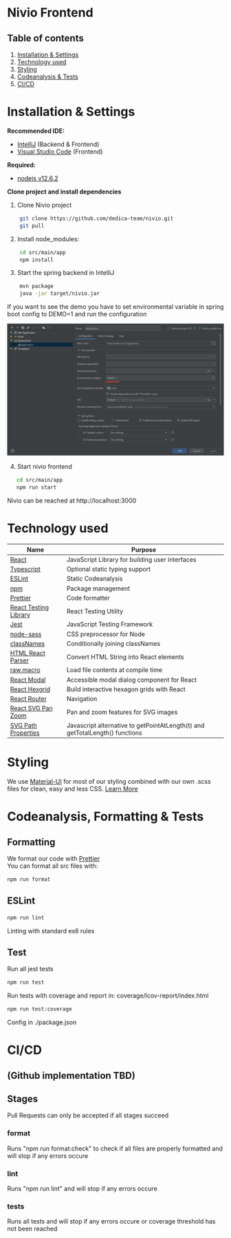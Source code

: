 # Nivio Frontend

## Table of contents

1. [Installation & Settings](https://github.com/dedica-team/nivio/blob/develop/src/main/app/README.md#installation-settings)
2. [Technology used](https://github.com/dedica-team/nivio/blob/develop/src/main/app/README.md#technology-used)
3. [Styling](https://github.com/dedica-team/nivio/blob/develop/src/main/app/README.md#styling)
4. [Codeanalysis & Tests](https://github.com/dedica-team/nivio/blob/develop/src/main/app/README.md#Codeanalysis-tests)
5. [CI/CD](https://github.com/dedica-team/nivio/blob/develop/src/main/app/README.md#cicd)

# Installation & Settings

**Recommended IDE:**

- [IntelliJ](https://www.jetbrains.com/idea/) (Backend & Frontend)
- [Visual Studio Code](https://code.visualstudio.com/) (Frontend)

**Required:**

- [nodejs v12.6.2](https://nodejs.org/en/)

**Clone project and install dependencies**

1. Clone Nivio project

```bash
    git clone https://github.com/dedica-team/nivio.git
    git pull
```

2. Install node_modules:

```bash
    cd src/main/app
    npm install
```

3. Start the spring backend in IntelliJ

```bash
    mvn package
    java -jar target/nivio.jar
```

If you want to see the demo you have to set environmental variable in spring boot config to DEMO=1 and run the configuration

![Spring Config](doc/spring_config.png 'Spring Config')

4. Start nivio frontend

```bash
   cd src/main/app
   npm run start
```

Nivio can be reached at http://localhost:3000

# Technology used

| Name                                                                                  | Purpose                                                                      |
| ------------------------------------------------------------------------------------- | ---------------------------------------------------------------------------- |
| [React](https://reactjs.org/)                                                         | JavaScript Library for building user interfaces                              |
| [Typescript](https://www.typescriptlang.org/)                                         | Optional static typing support                                               |
| [ESLint](https://eslint.org/)                                                         | Static Codeanalysis                                                          |
| [npm](https://www.npmjs.com/)                                                         | Package management                                                           |
| [Prettier](https://prettier.io/)                                                      | Code formatter                                                               |
| [React Testing Library](https://testing-library.com/docs/react-testing-library/intro) | React Testing Utility                                                        |
| [Jest](https://jestjs.io/)                                                            | JavaScript Testing Framework                                                 |
| [node-sass](https://github.com/sass/node-sass)                                        | CSS preprocessor for Node                                                    |
| [classNames](https://www.npmjs.com/package/classnames)                                | Conditionally joining classNames                                             |
| [HTML React Parser](https://www.npmjs.com/package/html-react-parser)                  | Convert HTML String into React elements                                      |
| [raw.macro](https://www.npmjs.com/package/raw.macro)                                  | Load file contents at compile time                                           |
| [React Modal](https://www.npmjs.com/package/react-modal)                              | Accessible modal dialog component for React                                  |
| [React Hexgrid](https://github.com/Hellenic/react-hexgrid)                            | Build interactive hexagon grids with React                                   |
| [React Router](https://reacttraining.com/react-router/web/guides/quick-start)         | Navigation                                                                   |
| [React SVG Pan Zoom](https://www.npmjs.com/package/react-svg-pan-zoom)                | Pan and zoom features for SVG images                                         |
| [SVG Path Properties](https://www.npmjs.com/package/react-svg-pan-zoom)               | Javascript alternative to getPointAtLength(t) and getTotalLength() functions |

# Styling

We use [Material-UI](https://material-ui.com/) for most of our styling combined with our own .scss files for clean, easy and less CSS. [Learn More](https://sass-lang.com/)

# Codeanalysis, Formatting & Tests

## Formatting

We format our code with [Prettier](https://prettier.io/)  
You can format all src files with:

```bash
npm run format
```

## ESLint

```bash
npm run lint
```

Linting with standard es6 rules

## Test

Run all jest tests

```bash
npm run test
```

Run tests with coverage and report in: coverage/lcov-report/index.html

```bash
npm run test:coverage
```

Config in ./package.json

# CI/CD

## (Github implementation TBD)

## **Stages**

Pull Requests can only be accepted if all stages succeed

### **format**

Runs "npm run format:check" to check if all files are properly formatted and will stop if any errors occure

### **lint**

Runs "npm run lint" and will stop if any errors occure

### **tests**

Runs all tests and will stop if any errors occure or coverage threshold has not been reached
